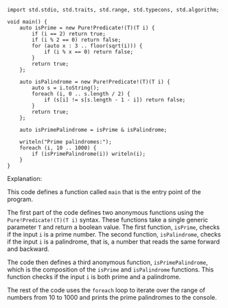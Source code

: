 ```
import std.stdio, std.traits, std.range, std.typecons, std.algorithm;

void main() {
    auto isPrime = new Pure!Predicate!(T)(T i) {
        if (i == 2) return true;
        if (i % 2 == 0) return false;
        for (auto x : 3 .. floor(sqrt(i))) {
            if (i % x == 0) return false;
        }
        return true;
    };

    auto isPalindrome = new Pure!Predicate!(T)(T i) {
        auto s = i.toString();
        foreach (i, 0 .. s.length / 2) {
            if (s[i] != s[s.length - 1 - i]) return false;
        }
        return true;
    };

    auto isPrimePalindrome = isPrime & isPalindrome;

    writeln("Prime palindromes:");
    foreach (i, 10 .. 1000) {
        if (isPrimePalindrome(i)) writeln(i);
    }
}
```

Explanation:

This code defines a function called `main` that is the entry point of the program.

The first part of the code defines two anonymous functions using the `Pure!Predicate!(T)(T i)` syntax.
These functions take a single generic parameter `T` and return a boolean value.
The first function, `isPrime`, checks if the input `i` is a prime number.
The second function, `isPalindrome`, checks if the input `i` is a palindrome, that is, a number that reads the same forward and backward.

The code then defines a third anonymous function, `isPrimePalindrome`, which is the composition of the `isPrime` and `isPalindrome` functions.
This function checks if the input `i` is both prime and a palindrome.

The rest of the code uses the `foreach` loop to iterate over the range of numbers from 10 to 1000 and prints the prime palindromes to the console.